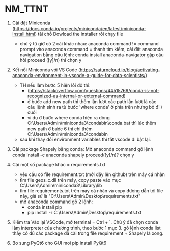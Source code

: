 # NM_TTNT

1. Cài đặt Miniconda (https://docs.conda.io/projects/miniconda/en/latest/miniconda-install.html) tải chỗ Dowload the installer rồi chạy file
   * chú ý từ giờ có 2 cái khác nhau: anaconda command != command prompt
  vào anaconda command = thanh tìm kiếm, cài đặt anaconda navigation bằng câu lệnh:
            conda install anaconda-navigator
     gặp câu hỏi proceed ([y]/n) thì chọn y
   
3. Kết nối Miniconda với VS Code (https://saturncloud.io/blog/activating-anaconda-environment-in-vscode-a-guide-for-data-scientists/)
   + TH nếu làm bước 5 hiện lỗi đỏ thì:
     - (https://stackoverflow.com/questions/44515769/conda-is-not-recognized-as-internal-or-external-command)
     - ở bước add new path thì thêm lần lượt các path lần lượt là các câu lệnh sinh ra từ bước 'where conda' ở phía trên nhưng bỏ đi \ cuối
     - ví dụ ở bước where conda hiện ra dòng C:\Users\Admin\miniconda3\condabin\conda.bat thì lúc thêm new path ở bước 6 thì chỉ thêm
                                             C:\Users\Admin\miniconda3\condabin
    + sau khi thay đổi environment variables thì tắt vscode đi bật lại.
   
5.  Cài package Shapely bằng conda:
   Mở anaconda command gõ lệnh           conda install -c anaconda shapely
  proceed([y]/n)? chọn y

7. Cài một số package khác = requirements.txt
   + yêu cầu có file requirement.txt (mới đẩy lên github) trên máy cá nhân
   + tìm file geos_c.dll trên máy, copy paste vào mục C:\Users\Admin\miniconda3\Library\lib
   + tìm file requirements.txt trên máy cá nhân và copy đường dẫn tới file này, giả sử là "C:\Users\Admin\Desktop\requirements.txt"
   + mở anaconda command gõ 2 lệnh:
       - conda install pip
       - pip install -r C:\Users\Admin\Desktop\requirements.txt

8. Kiểm tra
   Vào lại VSCode, mở terminal = Ctrl + `.
   Chú ý đã chọn conda làm interpreter của chương trình, theo bước 1 mục 3.
   gõ lệnh conda list thấy có đủ các package đã cài trong file requirement + Shapely là xong.  
                                
9. Bo sung PyQt6 cho GUI moi
      pip install PyQt6
